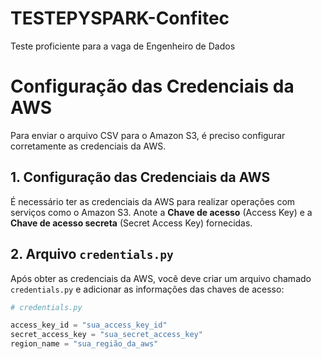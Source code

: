# TESTEPYSPARK-Confitec
 Teste proficiente para a vaga de Engenheiro de Dados

# Configuração das Credenciais da AWS

Para enviar o arquivo CSV para o Amazon S3, é preciso configurar corretamente as credenciais da AWS.

## 1. Configuração das Credenciais da AWS

É necessário ter as credenciais da AWS para realizar operações com serviços como o Amazon S3.
Anote a **Chave de acesso** (Access Key) e a **Chave de acesso secreta** (Secret Access Key) fornecidas.

## 2. Arquivo `credentials.py`

Após obter as credenciais da AWS, você deve criar um arquivo chamado `credentials.py` e adicionar as informações das chaves de acesso:

```python
# credentials.py

access_key_id = "sua_access_key_id"
secret_access_key = "sua_secret_access_key"
region_name = "sua_região_da_aws"
